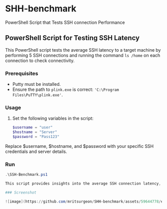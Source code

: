 # SHH-benchmark
PowerShell Script that Tests SSH connection Performance

## PowerShell Script for Testing SSH Latency 

This PowerShell script tests the average SSH latency to a target machine by performing 5 SSH connections and running the command `ls /home` on each connection to check connectivity.

### Prerequisites

- Putty must be installed.
- Ensure the path to `plink.exe` is correct: `'C:\Program Files\PuTTY\plink.exe'`.

### Usage

1. Set the following variables in the script:
   ```powershell
   $username = "user"
   $hostname = "Server"
   $password = "Pass123"

Replace $username, $hostname, and $password with your specific SSH credentials and server details. 

### Run
   ```powershell
   .\SSH-Benchmark.ps1

This script provides insights into the average SSH connection latency, useful for performance testing and benchmarking purposes.

### Screenshot

![image](https://github.com/mritsurgeon/SHH-benchmark/assets/59644778/e8515e8a-bfb4-46d6-a5a6-8f83c8311340)
